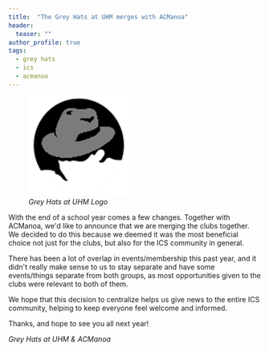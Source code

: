 ```yaml
---
title:  "The Grey Hats at UHM merges with ACManoa"
header:
  teaser: ""
author_profile: true
tags:
  - grey hats
  - ics
  - acmanoa
---
```


<figure class="full">
    <img src="/images/greyhats.png">
    <figcaption><em>Grey Hats at UHM Logo</em></figcaption>
</figure>

With the end of a school year comes a few changes. Together with ACManoa, we'd like to announce that we are merging the clubs together. We decided to do this because we deemed it was the most beneficial choice not just for the clubs, but also for the ICS community in general. 

There has been a lot of overlap in events/membership this past year, and it didn't really make sense to us to stay separate and have some events/things separate from both groups, as most opportunities given to the clubs were relevant to both of them.

We hope that this decision to centralize helps us give news to the entire ICS community, helping to keep everyone feel welcome and informed.

Thanks, and hope to see you all next year!

_Grey Hats at UHM & ACManoa_
